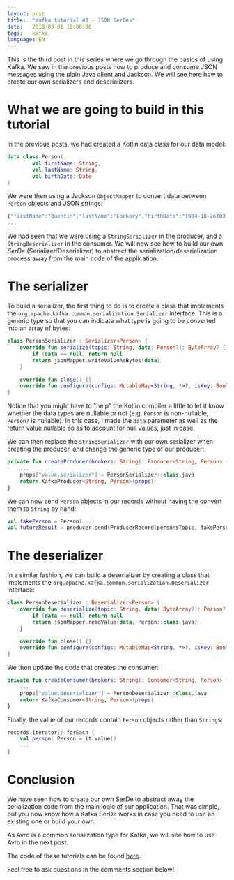 ```yaml
---
layout: post
title:  "Kafka tutorial #3 - JSON SerDes"
date:   2018-08-01 18:00:00
tags:   kafka
language: EN
---
```


This is the third post in this series where we go through the basics of using Kafka. We saw in the previous posts how to produce and consume JSON messages using the plain Java client and Jackson. We will see here how to create our own serializers and deserializers.

# What we are going to build in this tutorial

In the previous posts, we had created a Kotlin data class for our data model:

```kotlin
data class Person(
        val firstName: String,
        val lastName: String,
        val birthDate: Date
)
```

We were then using a Jackson `ObjectMapper` to convert data between `Person` objects and JSON strings:

```javascript
{"firstName":"Quentin","lastName":"Corkery","birthDate":"1984-10-26T03:52:14.449+0000"}
...
```

We had seen that we were using a `StringSerializer` in the producer, and a `StringDeserializer` in the consumer. We will now see how to build our own _SerDe_ (Serializer/Deserializer) to abstract the serialization/deserialization process away from the main code of the application.

# The serializer

To build a serializer, the first thing to do is to create a class that implements the `org.apache.kafka.common.serialization.Serializer` interface. This is a generic type so that you can indicate what type is going to be converted into an array of bytes:

```kotlin
class PersonSerializer : Serializer<Person> {
    override fun serialize(topic: String, data: Person?): ByteArray? {
        if (data == null) return null
        return jsonMapper.writeValueAsBytes(data)
    }

    override fun close() {}
    override fun configure(configs: MutableMap<String, *>?, isKey: Boolean) {}
}
```

Notice that you might have to "help" the Kotlin compiler a little to let it know whether the data types are nullable or not (e.g. `Person` is non-nullable, `Person?` is nullable). In this case, I made the `data` parameter as well as the return value nullable so as to account for null values, just in case.

We can then replace the `StringSerializer` with our own serializer when creating the producer, and change the generic type of our producer:

```kotlin
private fun createProducer(brokers: String): Producer<String, Person> {
    ...
    props["value.serializer"] = PersonSerializer::class.java
    return KafkaProducer<String, Person>(props)
}
```

We can now send `Person` objects in our records without having the convert them to `String` by hand:

```kotlin
val fakePerson = Person(...)
val futureResult = producer.send(ProducerRecord(personsTopic, fakePerson))
```

# The deserializer

In a similar fashion, we can build a deserializer by creating a class that implements the `org.apache.kafka.common.serialization.Deserializer` interface:

```kotlin
class PersonDeserializer : Deserializer<Person> {
    override fun deserialize(topic: String, data: ByteArray?): Person? {
        if (data == null) return null
        return jsonMapper.readValue(data, Person::class.java)
    }

    override fun close() {}
    override fun configure(configs: MutableMap<String, *>?, isKey: Boolean) {}
}
```

We then update the code that creates the consumer:

```kotlin
private fun createConsumer(brokers: String): Consumer<String, Person> {
    ...
    props["value.deserializer"] = PersonDeserializer::class.java
    return KafkaConsumer<String, Person>(props)
}
```

Finally, the value of our records contain `Person` objects rather than `String`s:

```kotlin
records.iterator().forEach {
    val person: Person = it.value()
    ...
}
```

# Conclusion

We have seen how to create our own SerDe to abstract away the serialization code from the main logic of our application. That was simple, but you now know how a Kafka SerDe works in case you need to use an existing one or build your own.

As Avro is a common serialization type for Kafka, we will see how to use Avro in the next post.

The code of these tutorials can be found [here](https://github.com/aseigneurin/kafka-tutorials).

Feel free to ask questions in the comments section below!
